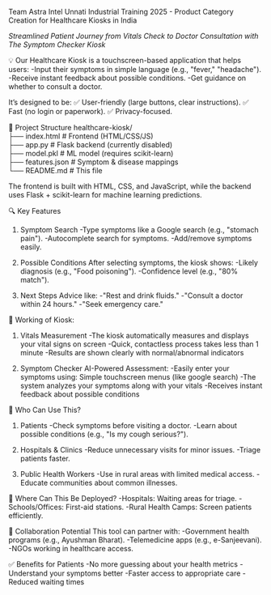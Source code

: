 Team Astra 
Intel Unnati Industrial Training 2025 - Product Category Creation for Healthcare Kiosks in India

*Streamlined Patient Journey from Vitals Check to Doctor Consultation with The Symptom Checker Kiosk*

💡 Our Healthcare Kiosk is a touchscreen-based application that helps users:
   -Input their symptoms in simple language (e.g., "fever," "headache").
   -Receive instant feedback about possible conditions.
   -Get guidance on whether to consult a doctor.

It’s designed to be:
✅ User-friendly (large buttons, clear instructions).
✅ Fast (no login or paperwork).
✅ Privacy-focused.

📂 Project Structure
healthcare-kiosk/  
├── index.html          # Frontend (HTML/CSS/JS)  
├── app.py              # Flask backend (currently disabled)  
├── model.pkl           # ML model (requires scikit-learn)  
├── features.json       # Symptom & disease mappings  
└── README.md           # This file  

The frontend is built with HTML, CSS, and JavaScript, while the backend uses Flask + scikit-learn for machine learning predictions.


🔍 Key Features
 1. Symptom Search
   -Type symptoms like a Google search (e.g., "stomach pain").
   -Autocomplete search for symptoms.
   -Add/remove symptoms easily.

 2. Possible Conditions
 After selecting symptoms, the kiosk shows:
   -Likely diagnosis (e.g., "Food poisoning").
   -Confidence level (e.g., "80% match").

 3. Next Steps
   Advice like:
   -"Rest and drink fluids."
   -"Consult a doctor within 24 hours."
   -"Seek emergency care."

🌟 Working of Kiosk:
 1. Vitals Measurement
   -The kiosk automatically measures and displays your vital signs on screen
   -Quick, contactless process takes less than 1 minute
   -Results are shown clearly with normal/abnormal indicators

 2. Symptom Checker
   AI-Powered Assessment:
   -Easily enter your symptoms using:
    Simple touchscreen menus (like google search)
   -The system analyzes your symptoms along with your vitals
   -Receives instant feedback about possible conditions

👥 Who Can Use This?
 1. Patients
   -Check symptoms before visiting a doctor.
   -Learn about possible conditions (e.g., "Is my cough serious?").

 2. Hospitals & Clinics
   -Reduce unnecessary visits for minor issues.
   -Triage patients faster.

 3. Public Health Workers
   -Use in rural areas with limited medical access.
   -Educate communities about common illnesses.

🏢 Where Can This Be Deployed?
   -Hospitals: Waiting areas for triage.
   -Schools/Offices: First-aid stations.
   -Rural Health Camps: Screen patients efficiently.

🤝 Collaboration Potential
   This tool can partner with:
   -Government health programs (e.g., Ayushman Bharat).
   -Telemedicine apps (e.g., e-Sanjeevani).
   -NGOs working in healthcare access.

✅ Benefits for Patients
    -No more guessing about your health metrics
    -Understand your symptoms better
    -Faster access to appropriate care
    -Reduced waiting times
